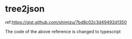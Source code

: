 # tree2json

ref:https://gist.github.com/shimizu/7bd8c02c3d49492d1350

The code of the above reference is changed to typescript